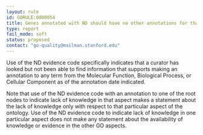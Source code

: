 ```yaml
---
layout: rule
id: GORULE:0000054
title: Genes annotated with ND should have no other annotations for that aspect
type: report
fail_mode: soft
status: proposed
contact: "go-quality@mailman.stanford.edu"
---
```

Use of the ND evidence code specifically indicates that a curator has looked but not been able to find information that supports making an annotation to any term from the Molecular Function, Biological Process, or Cellular Component as of the annotation date indicated.

Note that use of the ND evidence code with an annotation to one of the root nodes to indicate lack of knowledge in that aspect makes a statement about the lack of knowledge only with respect to that particular aspect of the ontology. Use of the ND evidence code to indicate lack of knowledge in one particular aspect does not make any statement about the availability of knowledge or evidence in the other GO aspects.
